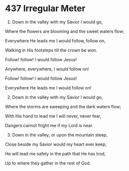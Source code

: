 # 437 Irregular Meter

1.  Down in the valley with my Savior I would go,

Where the flowers are blooming and the sweet waters flow;

Everywhere He leads me I would follow, follow on,

Walking in His footsteps till the crown be won.

Follow! follow! I would follow Jesus!

Anywhere, everywhere, I would follow on!

Follow! follow! I would follow Jesus!

Everywhere He leads me I would follow on!

2.  Down in the valley with my Savior I would go,

Where the storms are sweeping and the dark waters flow;

With His hand to lead me I will never, never fear,

Dangers cannot fright me if my Lord is near.

3.  Down in the valley, or upon the mountain steep,

Close beside my Savior would my heart ever keep;

He will lead me safely in the path that He has trod,

Up to where they gather in the rest of God.

